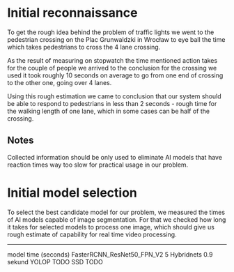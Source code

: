 # Initial reconnaissance

To get the rough idea behind the problem of traffic lights
we went to the pedestrian crossing on the Plac Grunwaldzki in Wrocław
to eye ball the time which takes pedestrians to cross the 4 lane crossing.

As the result of measuring on stopwatch the time mentioned action takes for 
the couple of people we arrived to the conclusion for the crossing we used
it took roughly 10 seconds on average to go from one end of crossing to the 
other one, going over 4 lanes.

Using this rough estimation we came to conclusion that our system should be able 
to respond to pedestrians in less than 2 seconds - rough time for the walking length
of one lane, which in some cases can be half of the crossing.


## Notes

Collected information should be only used to eliminate AI models that have reaction times
way too slow for practical usage in our problem.


# Initial model selection

To select the best candidate model for our problem, we measured the times of AI models capable 
of image segmentation. For that we checked how long it takes for selected models to process one
image, which should give us rough estimate of capability for real time video processing.


--------------------------- ----------------
model                        time (seconds)
FasterRCNN_ResNet50_FPN_V2   5
Hybridnets                   0.9 sekund
YOLOP                        TODO
SSD                          TODO

